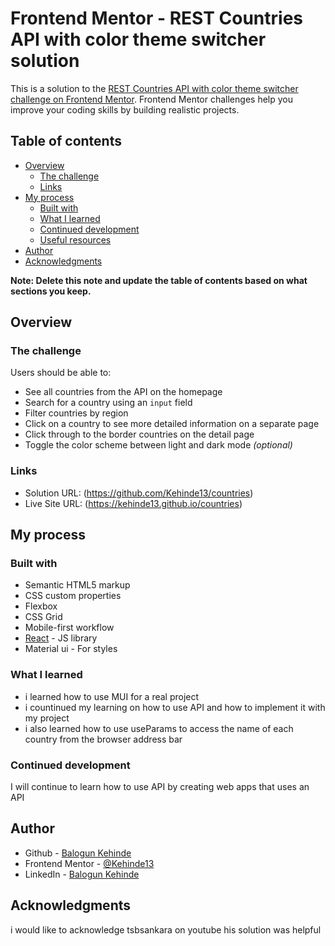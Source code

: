 # Frontend Mentor - REST Countries API with color theme switcher solution

This is a solution to the [REST Countries API with color theme switcher challenge on Frontend Mentor](https://www.frontendmentor.io/challenges/rest-countries-api-with-color-theme-switcher-5cacc469fec04111f7b848ca). Frontend Mentor challenges help you improve your coding skills by building realistic projects. 

## Table of contents

- [Overview](#overview)
  - [The challenge](#the-challenge)
  - [Links](#links)
- [My process](#my-process)
  - [Built with](#built-with)
  - [What I learned](#what-i-learned)
  - [Continued development](#continued-development)
  - [Useful resources](#useful-resources)
- [Author](#author)
- [Acknowledgments](#acknowledgments)

**Note: Delete this note and update the table of contents based on what sections you keep.**

## Overview

### The challenge

Users should be able to:

- See all countries from the API on the homepage
- Search for a country using an `input` field
- Filter countries by region
- Click on a country to see more detailed information on a separate page
- Click through to the border countries on the detail page
- Toggle the color scheme between light and dark mode *(optional)*



### Links

- Solution URL: (https://github.com/Kehinde13/countries)
- Live Site URL: (https://kehinde13.github.io/countries)

## My process

### Built with

- Semantic HTML5 markup
- CSS custom properties
- Flexbox
- CSS Grid
- Mobile-first workflow
- [React](https://reactjs.org/) - JS library
- Material ui - For styles


### What I learned

- i learned how to use MUI for a real project
- i countinued my learning on how to use API and how to implement it with my project
- i also learned how to use useParams to access the name of each country from the browser address bar 


### Continued development

I will continue to learn how to use API by creating web apps that uses an API



## Author

- Github - [Balogun Kehinde](https://github.com/Kehinde13)
- Frontend Mentor - [@Kehinde13](https://www.frontendmentor.io/profile/Kehinde13)
- LinkedIn - [Balogun Kehinde](linkedin.com/in/kehinde-balogun-9a1078223)


## Acknowledgments

i would like to acknowledge tsbsankara on youtube his solution was helpful


